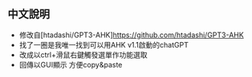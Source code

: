 ## 中文說明
- 修改自[htadashi/GPT3-AHK]https://github.com/htadashi/GPT3-AHK
- 找了一圈是我唯一找到可以用AHK v1.1啟動的chatGPT
- 改成以ctrl+滑鼠右鍵觸發選單作功能選取 
- 回傳以GUI顯示 方便copy&paste
